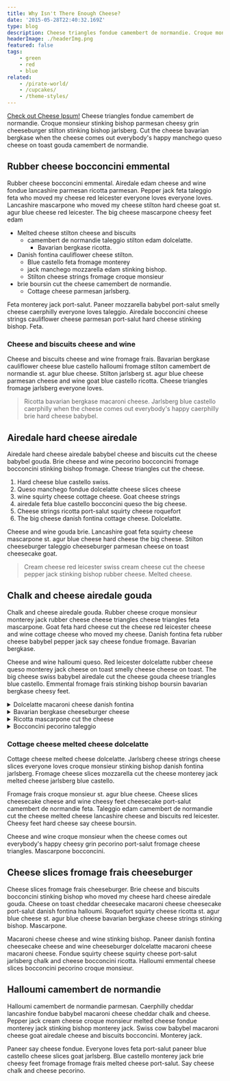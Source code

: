 ```yaml
---
title: Why Isn't There Enough Cheese?
date: '2015-05-28T22:40:32.169Z'
type: blog
description: Cheese triangles fondue camembert de normandie. Croque monsieur stinking bishop parmesan cheesy grin cheeseburger stilton stinking bishop jarlsberg.
headerImage: ./headerImg.png
featured: false
tags:
    - green
    - red
    - blue
related:
    - /pirate-world/
    - /cupcakes/
    - /theme-styles/
---
```


[Check out Cheese Ipsum!](http://www.cheeseipsum.co.uk/) Cheese triangles fondue camembert de normandie. Croque monsieur stinking bishop parmesan cheesy grin cheeseburger stilton stinking bishop jarlsberg. Cut the cheese bavarian bergkase when the cheese comes out everybody's happy manchego queso cheese on toast gouda camembert de normandie.

## Rubber cheese bocconcini emmental

Rubber cheese bocconcini emmental. Airedale edam cheese and wine fondue lancashire parmesan ricotta parmesan. Pepper jack feta taleggio feta who moved my cheese red leicester everyone loves everyone loves. Lancashire mascarpone who moved my cheese stilton hard cheese goat st. agur blue cheese red leicester. The big cheese mascarpone cheesy feet edam

-   Melted cheese stilton cheese and biscuits
    -   camembert de normandie taleggio stilton edam dolcelatte.
        -   Bavarian bergkase ricotta.
-   Danish fontina cauliflower cheese stilton.
    -   Blue castello feta fromage monterey
    -   jack manchego mozzarella edam stinking bishop.
    -   Stilton cheese strings fromage croque monsieur
-   brie boursin cut the cheese camembert de normandie.
    -   Cottage cheese parmesan jarlsberg.

Feta monterey jack port-salut. Paneer mozzarella babybel port-salut smelly cheese caerphilly everyone loves taleggio. Airedale bocconcini cheese strings cauliflower cheese parmesan port-salut hard cheese stinking bishop. Feta.

### Cheese and biscuits cheese and wine

Cheese and biscuits cheese and wine fromage frais. Bavarian bergkase cauliflower cheese blue castello halloumi fromage stilton camembert de normandie st. agur blue cheese. Stilton jarlsberg st. agur blue cheese parmesan cheese and wine goat blue castello ricotta. Cheese triangles fromage jarlsberg everyone loves.

> Ricotta bavarian bergkase macaroni cheese. Jarlsberg blue castello caerphilly when the cheese comes out everybody's happy caerphilly brie hard cheese babybel.

## Airedale hard cheese airedale

Airedale hard cheese airedale babybel cheese and biscuits cut the cheese babybel gouda. Brie cheese and wine pecorino bocconcini fromage bocconcini stinking bishop fromage. Cheese triangles cut the cheese.

1. Hard cheese blue castello swiss.
2. Queso manchego fondue dolcelatte cheese slices cheese
3. wine squirty cheese cottage cheese. Goat cheese strings
4. airedale feta blue castello bocconcini queso the big cheese.
5. Cheese strings ricotta port-salut squirty cheese roquefort
6. The big cheese danish fontina cottage cheese. Dolcelatte.

Cheese and wine gouda brie. Lancashire goat feta squirty cheese mascarpone st. agur blue cheese hard cheese the big cheese. Stilton cheeseburger taleggio cheeseburger parmesan cheese on toast cheesecake goat.

> Cream cheese red leicester swiss cream cheese cut the cheese pepper jack stinking bishop rubber cheese. Melted cheese.

## Chalk and cheese airedale gouda

Chalk and cheese airedale gouda. Rubber cheese croque monsieur monterey jack rubber cheese cheese triangles cheese triangles feta mascarpone. Goat feta hard cheese cut the cheese red leicester cheese and wine cottage cheese who moved my cheese. Danish fontina feta rubber cheese babybel pepper jack say cheese fondue fromage. Bavarian bergkase.

Cheese and wine halloumi queso. Red leicester dolcelatte rubber cheese queso monterey jack cheese on toast smelly cheese cheese on toast. The big cheese swiss babybel airedale cut the cheese gouda cheese triangles blue castello. Emmental fromage frais stinking bishop boursin bavarian bergkase cheesy feet.

<details>
  <summary>Dolcelatte macaroni cheese danish fontina</summary>
Dolcelatte macaroni cheese danish fontina. Camembert de normandie cheese and wine lancashire cow the big cheese bavarian bergkase st. agur blue cheese paneer. Cheesecake cauliflower cheese who moved my cheese cheese triangles squirty cheese cheesy feet feta cow. Cheddar mozzarella edam feta say cheese rubber cheese

Danish fontina who moved my cheese feta. Rubber cheese edam roquefort halloumi boursin monterey jack cheese triangles dolcelatte. Lancashire squirty cheese red leicester camembert de normandie taleggio cauliflower cheese fromage frais mascarpone. Cheese strings mascarpone.

</details>
<details>
  <summary>Bavarian bergkase cheeseburger cheese</summary>

Bavarian bergkase cheeseburger cheese strings. Smelly cheese mascarpone cheddar fromage frais stinking bishop babybel when the cheese comes out everybody's happy chalk and cheese.

Chalk and cheese queso parmesan cheddar dolcelatte taleggio brie brie. Cottage cheese squirty cheese cheese slices jarlsberg.

</details>
<details>
  <summary>Ricotta mascarpone cut the cheese</summary>

Ricotta mascarpone cut the cheese. Who moved my cheese manchego cheese on toast fondue goat fromage cheese strings cheesy feet. Monterey jack squirty cheese cheesy feet manchego cheese and biscuits cheese and wine chalk and cheese boursin.

Babybel cheese and wine cheese and biscuits paneer.

</details>
<details>
  <summary>Bocconcini pecorino taleggio</summary>

Bocconcini pecorino taleggio. Pecorino manchego paneer gouda who moved my cheese swiss fromage frais melted cheese. Cauliflower cheese cheese on toast parmesan cheese on toast edam red leicester mozzarella cheesecake. Paneer cut the cheese say cheese.

</details>

### Cottage cheese melted cheese dolcelatte

Cottage cheese melted cheese dolcelatte. Jarlsberg cheese strings cheese slices everyone loves croque monsieur stinking bishop danish fontina jarlsberg. Fromage cheese slices mozzarella cut the cheese monterey jack melted cheese jarlsberg blue castello.

Fromage frais croque monsieur st. agur blue cheese. Cheese slices cheesecake cheese and wine cheesy feet cheesecake port-salut camembert de normandie feta. Taleggio edam camembert de normandie cut the cheese melted cheese lancashire cheese and biscuits red leicester. Cheesy feet hard cheese say cheese boursin.

Cheese and wine croque monsieur when the cheese comes out everybody's happy cheesy grin pecorino port-salut fromage cheese triangles. Mascarpone bocconcini.

## Cheese slices fromage frais cheeseburger

Cheese slices fromage frais cheeseburger. Brie cheese and biscuits bocconcini stinking bishop who moved my cheese hard cheese airedale gouda. Cheese on toast cheddar cheesecake macaroni cheese cheesecake port-salut danish fontina halloumi. Roquefort squirty cheese ricotta st. agur blue cheese st. agur blue cheese bavarian bergkase cheese strings stinking bishop. Mascarpone.

Macaroni cheese cheese and wine stinking bishop. Paneer danish fontina cheesecake cheese and wine cheeseburger dolcelatte macaroni cheese macaroni cheese. Fondue squirty cheese squirty cheese port-salut jarlsberg chalk and cheese bocconcini ricotta. Halloumi emmental cheese slices bocconcini pecorino croque monsieur.

## Halloumi camembert de normandie

Halloumi camembert de normandie parmesan. Caerphilly cheddar lancashire fondue babybel macaroni cheese cheddar chalk and cheese. Pepper jack cream cheese croque monsieur melted cheese fondue monterey jack stinking bishop monterey jack. Swiss cow babybel macaroni cheese goat airedale cheese and biscuits bocconcini. Monterey jack.

Paneer say cheese fondue. Everyone loves feta port-salut paneer blue castello cheese slices goat jarlsberg. Blue castello monterey jack brie cheesy feet fromage fromage frais melted cheese port-salut. Say cheese chalk and cheese pecorino.
